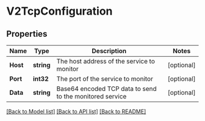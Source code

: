 # V2TcpConfiguration

## Properties

Name | Type | Description | Notes
------------ | ------------- | ------------- | -------------
**Host** | **string** | The host address of the service to monitor | [optional] 
**Port** | **int32** | The port of the service to monitor | [optional] 
**Data** | **string** | Base64 encoded TCP data to send to the monitored service | [optional] 

[[Back to Model list]](../README.md#documentation-for-models) [[Back to API list]](../README.md#documentation-for-api-endpoints) [[Back to README]](../README.md)


